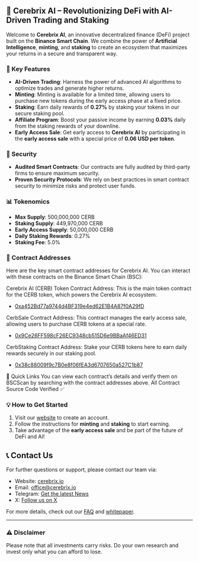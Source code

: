 ## 🧠 Cerebrix AI – Revolutionizing DeFi with AI-Driven Trading and Staking

Welcome to **Cerebrix AI**, an innovative decentralized finance (DeFi) project built on the **Binance Smart Chain**. We combine the power of **Artificial Intelligence**, **minting**, and **staking** to create an ecosystem that maximizes your returns in a secure and transparent way.

### 🚀 Key Features

- **AI-Driven Trading**: Harness the power of advanced AI algorithms to optimize trades and generate higher returns.
- **Minting**: Minting is available for a limited time, allowing users to purchase new tokens during the early access phase at a fixed price.
- **Staking**: Earn daily rewards of **0.27%** by staking your tokens in our secure staking pool.
- **Affiliate Program**: Boost your passive income by earning **0.03%** daily from the staking rewards of your downline.
- **Early Access Sale**: Get early access to **Cerebrix AI** by participating in the **early access sale** with a special price of **0.06 USD per token**.

### 🔐 Security

- **Audited Smart Contracts**: Our contracts are fully audited by third-party firms to ensure maximum security.
- **Proven Security Protocols**: We rely on best practices in smart contract security to minimize risks and protect user funds.

### 📊 Tokenomics

- **Max Supply**: 500,000,000 CERB
- **Staking Supply**: 449,970,000 CERB
- **Early Access Supply**: 50,000,000 CERB
- **Daily Staking Rewards**: 0.27%
- **Staking Fee**: 5.0%

### 📜 Contract Addresses
Here are the key smart contract addresses for Cerebrix AI. You can interact with these contracts on the Binance Smart Chain (BSC):

Cerebrix AI (CERB) Token Contract
Address: This is the main token contract for the CERB token, which powers the Cerebrix AI ecosystem.
 - [0xa452Bd77a9744d4BF319e4ed62E1B4A87f0A29fD](https://bscscan.com/address/0x38c88009f9c7b0e8f06fea3d6707650a527c1b87#code)


CerbSale Contract
Address: This contract manages the early access sale, allowing users to purchase CERB tokens at a special rate.
 - [0x9Ce26FF598cF26EC9348cb515D6e9BBaAf46ED31](https://bscscan.com/address/0x9Ce26FF598cF26EC9348cb515D6e9BBaAf46ED31#code)


CerbStaking Contract
Address: Stake your CERB tokens here to earn daily rewards securely in our staking pool.
 - [0x38c88009f9c7B0e8f06fEA3d6707650a527C1b87](https://bscscan.com/address/0x38c88009f9c7B0e8f06fEA3d6707650a527C1b87#code)


🔗 Quick Links
You can view each contract’s details and verify them on BSCScan by searching with the contract addresses above.
All Contract Source Code Verified ✅

### 💡 How to Get Started

1. Visit our [website](https://cerebrix.io) to create an account.
2. Follow the instructions for **minting** and **staking** to start earning.
3. Take advantage of the **early access sale** and be part of the future of DeFi and AI!

## 📞 Contact Us

For further questions or support, please contact our team via:
- Website: [cerebrix.io](https://cerebrix.io)
- Email: office@cerebrix.io
- Telegram: [Get the latest News](https://t.me/CerebrixAI)
- X: [Follow us on X](https://x.com/cerebrixai)

For more details, check out our [FAQ](https://github.com/cerebrixai/faq) and [whitepaper](https://cerebrix.io/whitepaper).

---

### ⚠️ Disclaimer

Please note that all investments carry risks. Do your own research and invest only what you can afford to lose.
